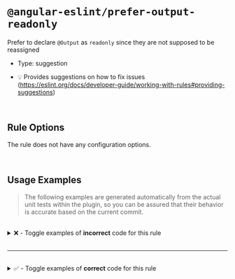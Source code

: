 <!--

  DO NOT EDIT.

  This markdown file was autogenerated using a mixture of the following files as the source of truth for its data:
  - ../../src/rules/prefer-output-readonly.ts
  - ../../tests/rules/prefer-output-readonly/cases.ts

  In order to update this file, it is therefore those files which need to be updated, as well as potentially the generator script:
  - ../../../../tools/scripts/generate-rule-docs.ts

-->

<br>

# `@angular-eslint/prefer-output-readonly`

Prefer to declare `@Output` as `readonly` since they are not supposed to be reassigned

- Type: suggestion

- 💡 Provides suggestions on how to fix issues (https://eslint.org/docs/developer-guide/working-with-rules#providing-suggestions)

<br>

## Rule Options

The rule does not have any configuration options.

<br>

## Usage Examples

> The following examples are generated automatically from the actual unit tests within the plugin, so you can be assured that their behavior is accurate based on the current commit.

<br>

<details>
<summary>❌ - Toggle examples of <strong>incorrect</strong> code for this rule</summary>

<br>

#### Default Config

```json
{
  "rules": {
    "@angular-eslint/prefer-output-readonly": [
      "error"
    ]
  }
}
```

<br>

#### ❌ Invalid Code

```ts
class Test {
  @Output() testEmitter = new EventEmitter<string>();
            ~~~~~~~~~~~
}
```

</details>

<br>

---

<br>

<details>
<summary>✅ - Toggle examples of <strong>correct</strong> code for this rule</summary>

<br>

#### Default Config

```json
{
  "rules": {
    "@angular-eslint/prefer-output-readonly": [
      "error"
    ]
  }
}
```

<br>

#### ✅ Valid Code

```ts
class Test {
  testEmitter = new EventEmitter<string>();
}
```

<br>

---

<br>

#### Default Config

```json
{
  "rules": {
    "@angular-eslint/prefer-output-readonly": [
      "error"
    ]
  }
}
```

<br>

#### ✅ Valid Code

```ts
class Test {
  @Output() readonly testEmitter = new EventEmitter<string>();
}
```

</details>

<br>
